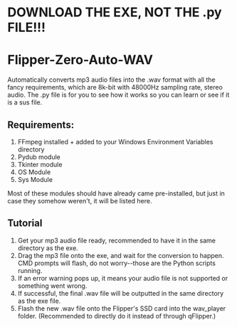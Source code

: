 # DOWNLOAD THE EXE, NOT THE .py FILE!!!
# Flipper-Zero-Auto-WAV
Automatically converts mp3 audio files into the .wav format with all the fancy requirements, which are 8k-bit with 48000Hz sampling rate, stereo audio. The .py file is for you to see how it works so you can learn or see if it is a sus file.

## Requirements:
1. FFmpeg installed + added to your Windows Environment Variables directory
2. Pydub module
3. Tkinter module
4. OS Module
5. Sys Module

Most of these modules should have already came pre-installed, but just in case they somehow weren't, it will be listed here.

## Tutorial
1. Get your mp3 audio file ready, recommended to have it in the same directory as the exe.
2. Drag the mp3 file onto the exe, and wait for the conversion to happen. CMD prompts will flash, do not worry--those are the Python scripts running.
3. If an error warning pops up, it means your audio file is not supported or something went wrong.
4. If successful, the final .wav file will be outputted in the same directory as the exe file.
5. Flash the new .wav file onto the Flipper's SSD card into the wav_player folder. (Recommended to directly do it instead of through qFlipper.)
